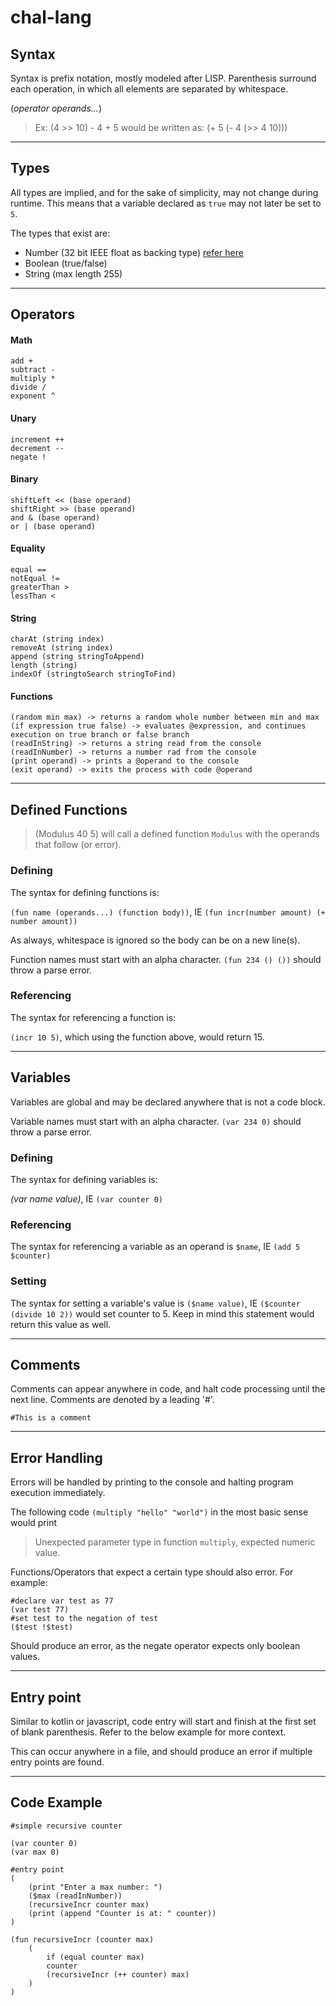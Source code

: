 # chal-lang

## Syntax

Syntax is prefix notation, mostly modeled after LISP. Parenthesis surround each operation, in which all elements are separated by whitespace. 

(_operator_ _operands..._) 
>Ex: (4 >> 10) - 4 + 5 would be written as: (+ 5 (- 4 (>> 4 10)))
---

## Types

All types are implied, and for the sake of simplicity, may not change during runtime. This means that a variable declared as `true` may not later be set to `5`.

The types that exist are:

- Number (32 bit IEEE float as backing type) [refer here](https://en.wikipedia.org/wiki/Single-precision_floating-point_format)
- Boolean (true/false)
- String (max length 255)
---

## Operators

#### Math
    add +
    subtract -
    multiply *
    divide / 
    exponent ^
#### Unary
    increment ++
    decrement --
    negate !
#### Binary
    shiftLeft << (base operand)
    shiftRight >> (base operand)
    and & (base operand)
    or | (base operand)
#### Equality
    equal ==
    notEqual !=
    greaterThan >
    lessThan <
#### String
    charAt (string index)
    removeAt (string index)
    append (string stringToAppend)
    length (string)
    indexOf (stringtoSearch stringToFind)
#### Functions
    (random min max) -> returns a random whole number between min and max
    (if expression true false) -> evaluates @expression, and continues execution on true branch or false branch
    (readInString) -> returns a string read from the console
    (readInNumber) -> returns a number rad from the console
    (print operand) -> prints a @operand to the console
    (exit operand) -> exits the process with code @operand

---
## Defined Functions
>(Modulus 40 5) will call a defined function `Modulus` with the operands that follow (or error).

### Defining
The syntax for defining functions is:

`(fun name (operands...) (function body))`, IE `(fun incr(number amount) (+ number amount))`

As always, whitespace is ignored so the body can be on a new line(s).

Function names must start with an alpha character. `(fun 234 () ())` should throw a parse error.

### Referencing

The syntax for referencing a function is:

`(incr 10 5)`, which using the function above, would return 15.

---

## Variables
Variables are global and may be declared anywhere that is not a code block.

Variable names must start with an alpha character. `(var 234 0)` should throw a parse error.

### Defining
The syntax for defining variables is:

_(var name value)_, IE `(var counter 0)`


### Referencing
The syntax for referencing a variable as an operand is `$name`, IE `(add 5 $counter)`


### Setting
The syntax for setting a variable's value is `($name value)`, IE `($counter (divide 10 2))` would set counter to 5. Keep in mind this statement would return this value as well.

---

## Comments
Comments can appear anywhere in code, and halt code processing until the next line. Comments are denoted by a leading '#'.

```#This is a comment```

---

## Error Handling
Errors will be handled by printing to the console and halting program execution immediately.

The following code ```(multiply "hello" "world")``` in the most basic sense would print
>Unexpected parameter type in function `multiply`, expected numeric value.

Functions/Operators that expect a certain type should also error. For example:
    
    #declare var test as 77
    (var test 77)
    #set test to the negation of test
    ($test !$test)

Should produce an error, as the negate operator expects only boolean values. 

---

## Entry point
Similar to kotlin or javascript, code entry will start and finish at the first set of blank parenthesis. Refer to the below example for more context.

This can occur anywhere in a file, and should produce an error if multiple entry points are found.

---

## Code Example
```
#simple recursive counter

(var counter 0)
(var max 0)

#entry point
(
    (print "Enter a max number: ")
    ($max (readInNumber))
    (recursiveIncr counter max)
    (print (append "Counter is at: " counter))
)

(fun recursiveIncr (counter max)
    (
        if (equal counter max) 
        counter
        (recursiveIncr (++ counter) max)
    )
)
```
